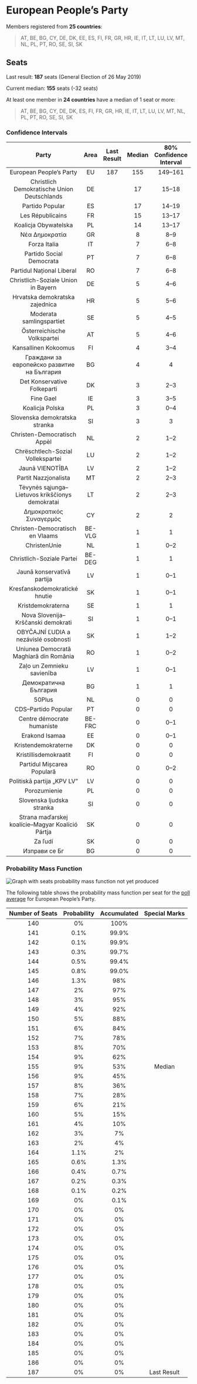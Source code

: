 # European People’s Party

Members registered from **25 countries**:

> AT, BE, BG, CY, DE, DK, EE, ES, FI, FR, GR, HR, IE, IT, LT, LU, LV, MT, NL, PL, PT, RO, SE, SI, SK

## Seats

Last result: **187** seats (General Election of 26 May 2019)

Current median: **155** seats (-32 seats)

At least one member in **24 countries** have a median of 1 seat or more:

> AT, BE, BG, CY, DE, DK, ES, FI, FR, GR, HR, IE, IT, LT, LU, LV, MT, NL, PL, PT, RO, SE, SI, SK

### Confidence Intervals

| Party | Area | Last Result | Median | 80% Confidence Interval | 90% Confidence Interval | 95% Confidence Interval | 99% Confidence Interval |
|:-----:|:----:|:-----------:|:------:|:-----------------------:|:-----------------------:|:-----------------------:|:-----------------------:|
| European People’s Party | EU | 187 | 155 | 149–161 | 147–162 | 146–163 | 143–166 |
| Christlich Demokratische Union Deutschlands | DE | | 17 | 15–18 | 15–19 | 15–19 | 14–20 |
| Partido Popular | ES | | 17 | 14–19 | 14–19 | 13–19 | 12–20 |
| Les Républicains | FR | | 15 | 13–17 | 12–18 | 11–18 | 10–19 |
| Koalicja Obywatelska | PL | | 14 | 13–17 | 13–18 | 12–18 | 12–19 |
| Νέα Δημοκρατία | GR | | 8 | 8–9 | 8–9 | 8–9 | 7–9 |
| Forza Italia | IT | | 7 | 6–8 | 5–9 | 5–9 | 4–10 |
| Partido Social Democrata | PT | | 7 | 6–8 | 6–8 | 6–9 | 5–9 |
| Partidul Național Liberal | RO | | 7 | 6–8 | 6–9 | 5–9 | 5–9 |
| Christlich-Soziale Union in Bayern | DE | | 5 | 4–6 | 4–6 | 4–6 | 3–6 |
| Hrvatska demokratska zajednica | HR | | 5 | 5–6 | 4–6 | 4–6 | 4–6 |
| Moderata samlingspartiet | SE | | 5 | 4–5 | 4–5 | 4–5 | 4–6 |
| Österreichische Volkspartei | AT | | 5 | 4–6 | 4–6 | 4–6 | 4–6 |
| Kansallinen Kokoomus | FI | | 4 | 3–4 | 3–4 | 3–4 | 3–4 |
| Граждани за европейско развитие на България | BG | | 4 | 4 | 4 | 4 | 4 |
| Det Konservative Folkeparti | DK | | 3 | 2–3 | 2–3 | 2–3 | 2–4 |
| Fine Gael | IE | | 3 | 3–5 | 2–5 | 2–5 | 2–5 |
| Koalicja Polska | PL | | 3 | 0–4 | 0–4 | 0–4 | 0–5 |
| Slovenska demokratska stranka | SI | | 3 | 3 | 3–4 | 3–4 | 2–4 |
| Christen-Democratisch Appèl | NL | | 2 | 1–2 | 1–2 | 1–2 | 1–2 |
| Chrëschtlech-Sozial Vollekspartei | LU | | 2 | 1–2 | 1–2 | 1–2 | 1–2 |
| Jaunā VIENOTĪBA | LV | | 2 | 1–2 | 1–2 | 1–2 | 1–2 |
| Partit Nazzjonalista | MT | | 2 | 2–3 | 2–3 | 2–3 | 2–3 |
| Tėvynės sąjunga–Lietuvos krikščionys demokratai | LT | | 2 | 2–3 | 2–3 | 2–3 | 1–3 |
| Δημοκρατικός Συναγερμός | CY | | 2 | 2 | 2 | 2 | 2 |
| Christen-Democratisch en Vlaams | BE-VLG | | 1 | 1 | 1 | 1 | 1–2 |
| ChristenUnie | NL | | 1 | 0–2 | 0–2 | 0–2 | 0–2 |
| Christlich-Soziale Partei | BE-DEG | | 1 | 1 | 1 | 1 | 1 |
| Jaunā konservatīvā partija | LV | | 1 | 0–1 | 0–1 | 0–1 | 0–1 |
| Kresťanskodemokratické hnutie | SK | | 1 | 0–1 | 0–1 | 0–1 | 0–2 |
| Kristdemokraterna | SE | | 1 | 1 | 1 | 1–2 | 1–2 |
| Nova Slovenija–Krščanski demokrati | SI | | 1 | 0–1 | 0–1 | 0–1 | 0–1 |
| OBYČAJNÍ ĽUDIA a nezávislé osobnosti | SK | | 1 | 1–2 | 1–2 | 1–2 | 1–2 |
| Uniunea Democrată Maghiară din România | RO | | 1 | 0–2 | 0–2 | 0–2 | 0–2 |
| Zaļo un Zemnieku savienība | LV | | 1 | 0–1 | 0–1 | 0–1 | 0–2 |
| Демократична България | BG | | 1 | 1 | 1 | 1 | 1 |
| 50Plus | NL | | 0 | 0 | 0 | 0 | 0 |
| CDS–Partido Popular | PT | | 0 | 0 | 0 | 0 | 0 |
| Centre démocrate humaniste | BE-FRC | | 0 | 0–1 | 0–1 | 0–1 | 0–1 |
| Erakond Isamaa | EE | | 0 | 0–1 | 0–1 | 0–1 | 0–1 |
| Kristendemokraterne | DK | | 0 | 0 | 0 | 0 | 0 |
| Kristillisdemokraatit | FI | | 0 | 0 | 0 | 0 | 0 |
| Partidul Mișcarea Populară | RO | | 0 | 0–2 | 0–2 | 0–2 | 0–2 |
| Politiskā partija „KPV LV” | LV | | 0 | 0 | 0 | 0 | 0 |
| Porozumienie | PL | | 0 | 0 | 0 | 0 | 0 |
| Slovenska ljudska stranka | SI | | 0 | 0 | 0 | 0 | 0 |
| Strana maďarskej koalície–Magyar Koalíció Pártja | SK | | 0 | 0 | 0–1 | 0–1 | 0–1 |
| Za ľudí | SK | | 0 | 0 | 0 | 0 | 0 |
| Изправи се Бг | BG | | 0 | 0 | 0 | 0 | 0 |

### Probability Mass Function

![Graph with seats probability mass function not yet produced](average-2021-12-31-seats-pmf-europeanpeople’sparty.png "Seats Probability Mass Function")

The following table shows the probability mass function per seat for the [poll average](average-2021-12-31.html) for European People’s Party.

| Number of Seats | Probability | Accumulated | Special Marks |
|:---------------:|:-----------:|:-----------:|:-------------:|
| 140 | 0% | 100% |  |
| 141 | 0.1% | 99.9% |  |
| 142 | 0.1% | 99.9% |  |
| 143 | 0.3% | 99.7% |  |
| 144 | 0.5% | 99.4% |  |
| 145 | 0.8% | 99.0% |  |
| 146 | 1.3% | 98% |  |
| 147 | 2% | 97% |  |
| 148 | 3% | 95% |  |
| 149 | 4% | 92% |  |
| 150 | 5% | 88% |  |
| 151 | 6% | 84% |  |
| 152 | 7% | 78% |  |
| 153 | 8% | 70% |  |
| 154 | 9% | 62% |  |
| 155 | 9% | 53% | Median |
| 156 | 9% | 45% |  |
| 157 | 8% | 36% |  |
| 158 | 7% | 28% |  |
| 159 | 6% | 21% |  |
| 160 | 5% | 15% |  |
| 161 | 4% | 10% |  |
| 162 | 3% | 7% |  |
| 163 | 2% | 4% |  |
| 164 | 1.1% | 2% |  |
| 165 | 0.6% | 1.3% |  |
| 166 | 0.4% | 0.7% |  |
| 167 | 0.2% | 0.3% |  |
| 168 | 0.1% | 0.2% |  |
| 169 | 0% | 0.1% |  |
| 170 | 0% | 0% |  |
| 171 | 0% | 0% |  |
| 172 | 0% | 0% |  |
| 173 | 0% | 0% |  |
| 174 | 0% | 0% |  |
| 175 | 0% | 0% |  |
| 176 | 0% | 0% |  |
| 177 | 0% | 0% |  |
| 178 | 0% | 0% |  |
| 179 | 0% | 0% |  |
| 180 | 0% | 0% |  |
| 181 | 0% | 0% |  |
| 182 | 0% | 0% |  |
| 183 | 0% | 0% |  |
| 184 | 0% | 0% |  |
| 185 | 0% | 0% |  |
| 186 | 0% | 0% |  |
| 187 | 0% | 0% | Last Result |


